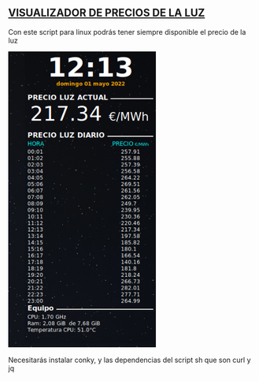 ## [VISUALIZADOR DE PRECIOS DE LA LUZ](https://github.com/antonioescamezalvarez/Mix/tree/main/Precio%20de%20la%20luz)

Con este script para linux podrás tener siempre disponible el precio de la luz

<img src="https://github.com/antonioescamezalvarez/Mix/blob/main/Precio%20de%20la%20luz/Foto.png" width="300" height="600" />

Necesitarás instalar conky, y las dependencias del script sh que son curl y jq
